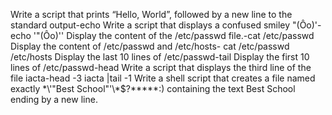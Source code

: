 Write a script that prints “Hello, World”, followed by a new line to the standard output-echo
Write a script that displays a confused smiley "(Ôo)'-echo '"(Ôo)'\'
Display the content of the /etc/passwd file.-cat /etc/passwd
Display the content of /etc/passwd and /etc/hosts- cat /etc/passwd /etc/hosts
Display the last 10 lines of /etc/passwd-tail
Display the first 10 lines of /etc/passwd-head 
Write a script that displays the third line of the file iacta-head -3 iacta |tail -1
Write a shell script that creates a file named exactly \*\\'"Best School"\'\\*$\?\*\*\*\*\*:) containing the text Best School ending by a new line.

